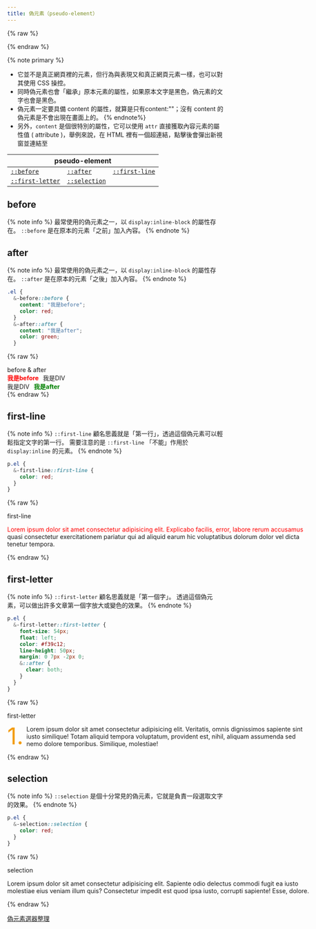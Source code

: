 ```yaml
---
title: 偽元素（pseudo-element）
---
```


{% raw %}
<style>
.el-before::before {
  font-weight: bold;
  content: "我是before";
  margin-right: 10px;
  color: red;
}
.el-after::after {
  font-weight: bold;
  content: "我是after";
  margin-left: 10px;
  color: green;
}

p[class^="el"] {
  width: 700px;
}

p.el-first-line::first-line {
  color: red;
}
p.el-first-letter::first-letter {
  font-size: 54px;
  float: left;
  color: #f39c12;
  line-height: 50px;
  margin: 0 7px -2px 0;
}
p.el-first-letter::first-letter::after {
  clear: both;
}
p.el-selection::selection {
  color: red;
  background: #fff;
}
</style>
{% endraw %}

{% note primary %}
- 它並不是真正網頁裡的元素，但行為與表現又和真正網頁元素一樣，也可以對其使用 CSS 操控。
- 同時偽元素也會「繼承」原本元素的屬性，如果原本文字是黑色，偽元素的文字也會是黑色。
- 偽元素一定要具備 content 的屬性，就算是只有content:""；沒有 content 的偽元素是不會出現在畫面上的。
{% endnote%}
- 另外，`content` 是個很特別的屬性，它可以使用 `attr` 直接獲取內容元素的屬性值 ( attribute )，舉例來說，在 HTML 裡有一個超連結，點擊後會彈出新視窗並連結至 

<table>
  <thead>
    <tr>
      <th colspan="3">pseudo-element</th>
    </tr>
  </thead>
  <tbody>
    <tr>
      <td><code><a href="#before">::before</a></code></td>
      <td><code><a href="#after">::after</a></code></td>
      <td><code><a href="#first-line">::first-line</a></code></td>
    </tr>
    <tr>
      <td><code><a href="#first-letter">::first-letter</a></code></td>
      <td><code><a href="#selection">::selection</a></code></td>
      <td></td>
    </tr>
  </tbody>
</table>

## before
{% note info %}
最常使用的偽元素之一，以 `display:inline-block` 的屬性存在。
`::before` 是在原本的元素「之前」加入內容。
{% endnote %}

## after
{% note info %}
最常使用的偽元素之一，以 `display:inline-block` 的屬性存在。
`::after` 是在原本的元素「之後」加入內容。
{% endnote %}

```scss
.el {
  &-before::before {
    content: "我是before";
    color: red;
  }
  &-after::after {
    content: "我是after";
    color: green;
  }
```
{% raw %}
<div class="result result--light">
<div class="ribbon ribbon--primary">before & after</div>
  <div class="el-before">我是DIV</div>
  <div class="el-after">我是DIV</div>
</div>
{% endraw %}

## first-line
{% note info %}
`::first-line` 顧名思義就是「第一行」，透過這個偽元素可以輕鬆指定文字的第一行。
需要注意的是 `::first-line` 「不能」作用於 `display:inline` 的元素。
{% endnote %}

```scss
p.el {
  &-first-line::first-line {
    color: red;
  }
}
```
{% raw %}
<div class="result result--light">
<div class="ribbon ribbon--success">first-line</div>
  <p class="el-first-line">Lorem ipsum dolor sit amet consectetur adipisicing elit. Explicabo facilis, error, labore rerum accusamus quasi consectetur exercitationem pariatur qui ad aliquid earum hic voluptatibus dolorum dolor vel dicta tenetur tempora.</p>
</div>
{% endraw %}

## first-letter
{% note info %}
`::first-letter` 顧名思義就是「第一個字」。
透過這個偽元素，可以做出許多文章第一個字放大或變色的效果。
{% endnote %}

```scss
p.el {
  &-first-letter::first-letter {
    font-size: 54px;
    float: left;
    color: #f39c12;
    line-height: 50px;
    margin: 0 7px -2px 0;
    &::after {
      clear: both;
    }
  }
}
```
{% raw %}
<div class="result result--light">
<div class="ribbon ribbon--success">first-letter</div>
  <p class="el-first-letter">
  1. Lorem ipsum dolor sit amet consectetur adipisicing elit. Veritatis, omnis dignissimos sapiente sint iusto similique! Totam aliquid tempora voluptatum, provident est, nihil, aliquam assumenda sed nemo dolore temporibus. Similique, molestiae!
  </p>
</div>
{% endraw %}

## selection
{% note info %}
`::selection` 是個十分常見的偽元素，它就是負責一段選取文字的效果。
{% endnote %}

```scss
p.el {
  &-selection::selection {
    color: red;
  }
}
```
{% raw %}
<div class="result result--light">
<div class="ribbon ribbon--success">selection</div>
  <p class="el-selection">
  Lorem ipsum dolor sit amet consectetur adipisicing elit. Sapiente odio delectus commodi fugit ea iusto molestiae eius veniam illum quis? Consectetur impedit est quod ipsa iusto, corrupti sapiente! Esse, dolore.
  </p>
</div>
{% endraw %}

[偽元素選器整理](https://codepen.io/yun1988/full/MXByyo/)